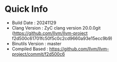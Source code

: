 # Quick Info
* Build Date : 20241129
* Clang Version : ZyC clang version 20.0.0git (https://github.com/llvm/llvm-project f2d500c61701fc50f5c0c2cd9660a93e15ecc9b9)
* Binutils Version : master
* Compiled Based : https://github.com/llvm/llvm-project/commit/f2d500c6

